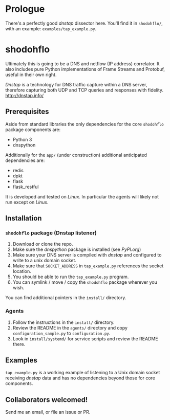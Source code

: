 # Prologue

There's a perfectly good _dnstap_ dissector here. You'll find it in `shodohflo/`, with an example: `examples/tap_example.py`.

# shodohflo

Ultimately this is going to be a DNS and netflow (IP address) correlator. It also includes pure Python implementations of Frame Streams and Protobuf, useful in their own right.

_Dnstap_ is a technology for DNS traffic capture within a DNS server, therefore capturing both UDP and TCP queries and responses with fidelity. http://dnstap.info/

## Prerequisites

Aside from standard libraries the only dependencies for the core `shodohflo` package components are:

* Python 3
* dnspython

Additionally for the `app/` (under construction) additional anticipated dependencies are:

* redis
* dpkt
* flask
* flask_restful

It is developed and tested on _Linux_. In particular the agents will likely not run except on _Linux_.

## Installation

### `shodohflo` package (Dnstap listener)

1. Download or clone the repo.
1. Make sure the _dnspython_ package is installed (see _PyPI.org_)
1. Make sure your DNS server is compiled with _dnstap_ and configured to write to a unix domain socket.
1. Make sure that `SOCKET_ADDRESS` in `tap_example.py` references the socket location.
1. You should be able to run the `tap_example.py` program.
1. You can symlink / move / copy the `shodohflo` package wherever you wish.

You can find additional pointers in the `install/` directory.

### Agents

1. Follow the instructions in the `install/` directory.
1. Review the README in the `agents/` directory and copy `configuration_sample.py` to `configuration.py`.
1. Look in `install/systemd/` for service scripts and review the README there.

## Examples

`tap_example.py` is a working example of listening to a Unix domain socket receiving _dnstap_ data and
has no dependencies beyond those for core components.

## Collaborators welcomed!

Send me an email, or file an issue or PR.
